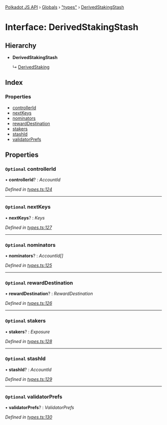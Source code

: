 [Polkadot JS API](../README.md) › [Globals](../globals.md) › ["types"](../modules/_types_.md) › [DerivedStakingStash](_types_.derivedstakingstash.md)

# Interface: DerivedStakingStash

## Hierarchy

* **DerivedStakingStash**

  ↳ [DerivedStaking](_types_.derivedstaking.md)

## Index

### Properties

* [controllerId](_types_.derivedstakingstash.md#optional-controllerid)
* [nextKeys](_types_.derivedstakingstash.md#optional-nextkeys)
* [nominators](_types_.derivedstakingstash.md#optional-nominators)
* [rewardDestination](_types_.derivedstakingstash.md#optional-rewarddestination)
* [stakers](_types_.derivedstakingstash.md#optional-stakers)
* [stashId](_types_.derivedstakingstash.md#optional-stashid)
* [validatorPrefs](_types_.derivedstakingstash.md#optional-validatorprefs)

## Properties

### `Optional` controllerId

• **controllerId**? : *AccountId*

*Defined in [types.ts:124](https://github.com/polkadot-js/api/blob/6075a21efb/packages/api-derive/src/types.ts#L124)*

___

### `Optional` nextKeys

• **nextKeys**? : *Keys*

*Defined in [types.ts:127](https://github.com/polkadot-js/api/blob/6075a21efb/packages/api-derive/src/types.ts#L127)*

___

### `Optional` nominators

• **nominators**? : *AccountId[]*

*Defined in [types.ts:125](https://github.com/polkadot-js/api/blob/6075a21efb/packages/api-derive/src/types.ts#L125)*

___

### `Optional` rewardDestination

• **rewardDestination**? : *RewardDestination*

*Defined in [types.ts:126](https://github.com/polkadot-js/api/blob/6075a21efb/packages/api-derive/src/types.ts#L126)*

___

### `Optional` stakers

• **stakers**? : *Exposure*

*Defined in [types.ts:128](https://github.com/polkadot-js/api/blob/6075a21efb/packages/api-derive/src/types.ts#L128)*

___

### `Optional` stashId

• **stashId**? : *AccountId*

*Defined in [types.ts:129](https://github.com/polkadot-js/api/blob/6075a21efb/packages/api-derive/src/types.ts#L129)*

___

### `Optional` validatorPrefs

• **validatorPrefs**? : *ValidatorPrefs*

*Defined in [types.ts:130](https://github.com/polkadot-js/api/blob/6075a21efb/packages/api-derive/src/types.ts#L130)*
